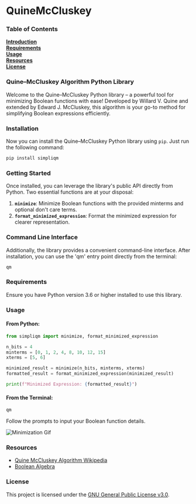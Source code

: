 # QuineMcCluskey

### Table of Contents
**[Introduction](#introduction)**<br>
**[Requirements](#requirements)**<br>
**[Usage](#usage)**<br>
**[Resources](#resources)**<br>
**[License](#license)**<br>

### Quine–McCluskey Algorithm Python Library

Welcome to the Quine–McCluskey Python library – a powerful tool for minimizing Boolean functions with ease!
Developed by Willard V. Quine and extended by Edward J. McCluskey, this algorithm is your go-to method for
simplifying Boolean expressions efficiently.

### Installation

Now you can install the Quine–McCluskey Python library using `pip`. Just run the following command:

```bash
pip install simpliqm
```

### Getting Started

Once installed, you can leverage the library's public API directly from Python. Two essential functions are at
your disposal:

1. **`minimize`**: Minimize Boolean functions with the provided minterms and optional don't care terms.
2. **`format_minimized_expression`**: Format the minimized expression for clearer representation.

### Command Line Interface

Additionally, the library provides a convenient command-line interface. After installation, you can use the
'qm' entry point directly from the terminal:

```bash
qm
```

### Requirements

Ensure you have Python version 3.6 or higher installed to use this library.

### Usage

#### From Python:

```python
from simpliqm import minimize, format_minimized_expression

n_bits = 4
minterms = [0, 1, 2, 4, 8, 10, 12, 15]
xterms = [5, 6]

minimized_result = minimize(n_bits, minterms, xterms)
formatted_result = format_minimized_expression(minimized_result)

print(f"Minimized Expression: {formatted_result}")
```

#### From the Terminal:

```bash
qm
```

Follow the prompts to input your Boolean function details.

![Minimization Gif](https://i.imgur.com/un1gcfI.gif)

### Resources

* [Quine McCluskey Algorithm Wikipedia](https://en.wikipedia.org/wiki/Quine%E2%80%93McCluskey_algorithm)
* [Boolean Algebra](https://en.wikipedia.org/wiki/Boolean_algebra)

### License

This project is licensed under the [GNU General Public License v3.0](https://github.com/djcopley/QuineMcCluskey/blob/master/LICENSE).